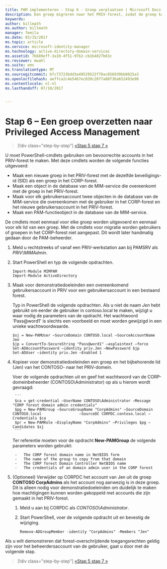 ```yaml
---
title: PAM implementeren - Stap 6 - Groep verplaatsen | Microsoft Docs
description: Een groep migreren naar het PRIV-forest, zodat de groep kan worden beheerd met Privilege Access Management.
keywords: 
author: billmath
ms.author: billmath
manager: femila
ms.date: 03/15/2017
ms.topic: article
ms.service: microsoft-identity-manager
ms.technology: active-directory-domain-services
ms.assetid: 7b689eff-3a10-4f51-97b2-cb1b4827b63c
ms.reviewer: mwahl
ms.suite: ems
ms.translationtype: MT
ms.sourcegitcommit: bfc73723bdd3a49529522f78ac056939bb8025a3
ms.openlocfilehash: aeffca2c4e5467ec039c2077a88f36a652493e90
ms.contentlocale: nl-nl
ms.lasthandoff: 07/10/2017


---
```


# Stap 6 – Een groep overzetten naar Privileged Access Management
<a id="step-6--transition-a-group-to-privileged-access-management" class="xliff"></a>

>[!div class="step-by-step"]
[«Stap 5 ](step-5-establish-trust-between-priv-corp-forests.md)
[stap 7 »](step-7-elevate-user-access.md)

U moet PowerShell-cmdlets gebruiken om bevoorrechte accounts in het PRIV-forest te maken. Met deze cmdlets worden de volgende functies uitgevoerd:

- Maak een nieuwe groep in het PRIV-forest met de dezelfde beveiligings-id (SID) als een groep in het CORP-forest.  
- Maak een object in de database van de MIM-service die overeenkomt met de groep in het PRIV-forest.  
- Maak voor elk gebruikersaccount twee objecten in de database van de MIM-service die overeenkomen met de gebruiker in het CORP-forest en het nieuwe gebruikersaccount in het PRIV-forest.  
- Maak een PAM-functieobject in de database van de MIM-service.  

De cmdlets moet eenmaal voor elke groep worden uitgevoerd en eenmaal voor elk lid van een groep. Met de cmdlets voor migratie worden gebruikers of groepen in het CORP-forest niet aangepast. Dit wordt later handmatig gedaan door de PAM-beheerder.

1. Meld u rechtstreeks of vanaf een PRIV-werkstation aan bij PAMSRV als *PRIV\MIMAdmin*.

2.  Start PowerShell en typ de volgende opdrachten.

    ```
    Import-Module MIMPAM
    Import-Module ActiveDirectory
    ```

3.  Maak voor demonstratiedoeleinden een overeenkomend gebruikersaccount in PRIV voor een gebruikersaccount in een bestaand forest.

    Typ in PowerShell de volgende opdrachten.  Als u niet de naam *Jen* hebt gebruikt om eerder de gebruiker in contoso.local te maken, wijzigt u waar nodig de parameters van de opdracht. Het wachtwoord 'Pass@word1' is slechts een voorbeeld en moet worden gewijzigd in een unieke wachtwoordwaarde.

    ```
    $sj = New-PAMUser –SourceDomain CONTOSO.local –SourceAccountName Jen
    $jp = ConvertTo-SecureString "Pass@word1" –asplaintext –force
    Set-ADAccountPassword –identity priv.Jen –NewPassword $jp
    Set-ADUser –identity priv.Jen –Enabled 1
    ```

4. Kopieer voor demonstratiedoeleinden een groep en het bijbehorende lid (Jen) van het CONTOSO- naar het PRIV-domein.

    Voer de volgende opdrachten uit en geef het wachtwoord van de CORP-domeinbeheerder (CONTOSO\Administrator) op als u hierom wordt gevraagd:

        ```
        $ca = get-credential –UserName CONTOSO\Administrator –Message "CORP forest domain admin credentials"
        $pg = New-PAMGroup –SourceGroupName "CorpAdmins" –SourceDomain CONTOSO.local                 –SourceDC CORPDC.contoso.local –Credentials $ca
        $pr = New-PAMRole –DisplayName "CorpAdmins" –Privileges $pg –Candidates $sj
        ```

    Ter referentie moeten voor de opdracht **New-PAMGroup** de volgende parameters worden gebruikt:

        -   The CORP forest domain name in NetBIOS form  
        -   The name of the group to copy from that domain  
        -   The CORP forest Domain Controller NetBIOS name  
        -   The credentials of an domain admin user in the CORP forest  

5.  (Optioneel) Verwijder op CORPDC het account van Jen uit de groep **CONTOSO CorpAdmins** als het account nog aanwezig is in deze groep.  Dit is alleen nodig voor demonstratiedoeleinden om duidelijk te maken hoe machtigingen kunnen worden gekoppeld met accounts die zijn gemaakt in het PRIV-forest.

    1.  Meld u aan bij CORPDC als *CONTOSO\Administrator*.

    2.  Start PowerShell, voer de volgende opdracht uit en bevestig de wijziging.

        ```
        Remove-ADGroupMember -identity "CorpAdmins" -Members "Jen"
        ```


Als u wilt demonstreren dat forest-overschrijdende toegangsrechten geldig zijn voor het beheerdersaccount van de gebruiker, gaat u door met de volgende stap.

>[!div class="step-by-step"]
[«Stap 5 ](step-5-establish-trust-between-priv-corp-forests.md)
[stap 7 »](step-7-elevate-user-access.md)

